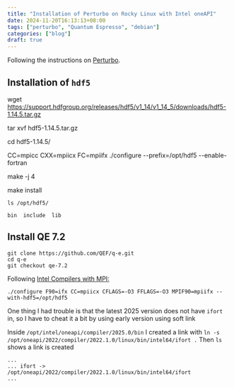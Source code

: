 ```yaml
---
title: "Installation of Perturbo on Rocky Linux with Intel oneAPI"
date: 2024-11-20T16:13:13+08:00
tags: ["perturbo", "Quantum Espresso", "debian"]
categories: ["blog"] 
draft: true
---
```


Following the instructions  on [Perturbo](https://perturbo-code.github.io/mydoc_installation.html).

## Installation of `hdf5`

wget https://support.hdfgroup.org/releases/hdf5/v1_14/v1_14_5/downloads/hdf5-1.14.5.tar.gz

tar xvf hdf5-1.14.5.tar.gz 

cd hdf5-1.14.5/

CC=mpicc CXX=mpiicx FC=mpiifx ./configure --prefix=/opt/hdf5 --enable-fortran

make -j 4

make install



```
ls /opt/hdf5/

bin  include  lib

```

## Install QE 7.2
```
git clone https://github.com/QEF/q-e.git
cd q-e
git checkout qe-7.2
```


<!-- ./configure --with-hdf5=/opt/hdf5 -->

Following [Intel Compilers with MPI:](https://github.com/perturbo-code/perturbo/tree/master/config)
```
./configure F90=ifx CC=mpiicx CFLAGS=-O3 FFLAGS=-O3 MPIF90=mpiifx --with-hdf5=/opt/hdf5
```

One thing I had trouble is that the latest 2025 version does not have `ifort` in, so I have to cheat it a bit by using early version 
using soft link


Inside `/opt/intel/oneapi/compiler/2025.0/bin`
I created a link with 
`ln -s /opt/oneapi/2022/compiler/2022.1.0/linux/bin/intel64/ifort .`
Then `ls` shows a link is created 
```
...
... ifort -> /opt/oneapi/2022/compiler/2022.1.0/linux/bin/intel64/ifort
...
```

